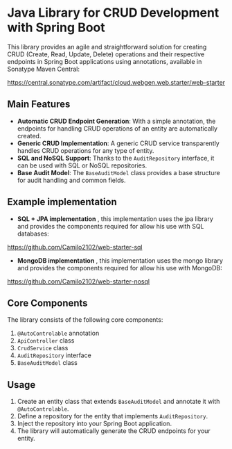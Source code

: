 # Java Library for CRUD Development with Spring Boot

This library provides an agile and straightforward solution for creating CRUD (Create, Read, Update, Delete) operations and their respective endpoints in Spring Boot applications using annotations, available in Sonatype Maven Central:

https://central.sonatype.com/artifact/cloud.webgen.web.starter/web-starter

## Main Features

- **Automatic CRUD Endpoint Generation**: With a simple annotation, the endpoints for handling CRUD operations of an entity are automatically created.
- **Generic CRUD Implementation**: A generic CRUD service transparently handles CRUD operations for any type of entity.
- **SQL and NoSQL Support**: Thanks to the `AuditRepository` interface, it can be used with SQL or NoSQL repositories.
- **Base Audit Model**: The `BaseAuditModel` class provides a base structure for audit handling and common fields.

## Example implementation

- **SQL + JPA implementation** , this implementation uses the jpa library and provides the components required for allow his use with SQL databases:

https://github.com/Camilo2102/web-starter-sql

- **MongoDB implementation** , this implementation uses the mongo library and provides the components required for allow his use with MongoDB:

https://github.com/Camilo2102/web-starter-nosql

## Core Components

The library consists of the following core components:

1. `@AutoControlable` annotation
2. `ApiController` class
3. `CrudService` class
4. `AuditRepository` interface
5. `BaseAuditModel` class

## Usage

1. Create an entity class that extends `BaseAuditModel` and annotate it with `@AutoControlable`.
2. Define a repository for the entity that implements `AuditRepository`.
3. Inject the repository into your Spring Boot application.
4. The library will automatically generate the CRUD endpoints for your entity.


